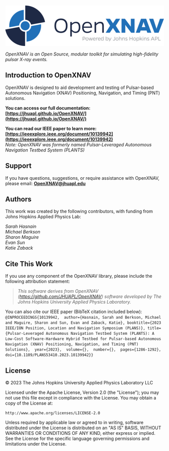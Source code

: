 ![logo](docs/assets/images/logo/png/23-03611_OpenXNav_Color-full.png)


*OpenXNAV is an Open Source, modular toolkit for simulating high-fidelity pulsar X-ray events.*

## **Introduction to OpenXNAV**

OpenXNAV is designed to aid development and testing of Pulsar-based Autonomous Navigation (XNAV) Positioning, Navigation, and Timing (PNT) solutions.

**You can access our full documentation:** <br />
**[https://jhuapl.github.io/OpenXNAV/](https://jhuapl.github.io/OpenXNAV/)**

**You can read our IEEE paper to learn more:** <br />
**[https://ieeexplore.ieee.org/document/10139942](https://ieeexplore.ieee.org/document/10139942)** <br />
_Note: OpenXNAV was formerly named Pulsar-Leveraged Autonomous Navigation Testbed System (PLANTS)_


## Support
If you have questions, suggestions, or require assistance with OpenXNAV, please email: **OpenXNAV@jhuapl.edu**


## Authors

This work was created by the following contributors, with funding from Johns Hopkins Applied Physics Lab:


_Sarah Hasnain_ <br />
_Michael Berkson_ <br />
_Sharon Maguire_ <br />
_Evan Sun_ <br />
_Katie Zaback_ <br />

## Cite This Work

If you use any component of the OpenXNAV library, please include the following attribution statement: <br /> 
> _This software derives from OpenXNAV (https://github.com/JHUAPL/OpenXNAV) software developed by The Johns 	Hopkins University Applied Physics Laboratory._
	
You can also cite our IEEE paper (BibTeX citation included below): <br /> 
`
@INPROCEEDINGS{10139942, 
author={Hasnain, Sarah and Berkson, Michael and Maguire, Sharon and Sun, Evan and Zaback, Katie},
booktitle={2023 IEEE/ION Position, Location and Navigation Symposium (PLANS)},
title={Pulsar-Leveraged Autonomous Navigation Testbed System (PLANTS): A Low-Cost Software-Hardware Hybrid Testbed for Pulsar-based Autonomous Navigation (XNAV) Positioning, Navigation, and Timing (PNT) Solutions}, 
year={2023}, 
volume={}, 
number={}, 
pages={1286-1292}, 
doi={10.1109/PLANS53410.2023.10139942}}
`


## License
© 2023 The Johns Hopkins University Applied Physics Laboratory LLC

Licensed under the Apache License, Version 2.0 (the "License");
you may not use this file except in compliance with the License.
You may obtain a copy of the License at:

    http://www.apache.org/licenses/LICENSE-2.0

Unless required by applicable law or agreed to in writing, software distributed under the License is distributed
on an "AS IS" BASIS, WITHOUT WARRANTIES OR CONDITIONS OF ANY KIND, either express or implied.
See the License for the specific language governing permissions and limitations under the License.
